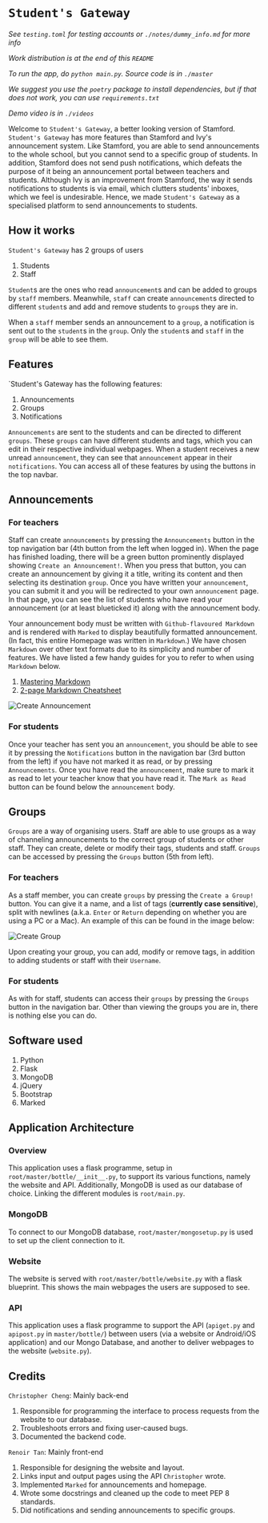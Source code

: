 # `Student's Gateway`

*See `testing.toml` for testing accounts or `./notes/dummy_info.md` for more info*

*Work distribution is at the end of this `README`*

*To run the app, do `python main.py`. Source code is in `./master`*

*We suggest you use the `poetry` package to install dependencies, but if that does not work, you can use `requirements.txt`*

*Demo video is in `./videos`*

Welcome to `Student's Gateway`, a better looking version of Stamford. `Student's Gateway` has more features than Stamford and Ivy's announcement system. Like Stamford, you are able to send announcements to the whole school, but you cannot send to a specific group of students. In addition, Stamford does not send push notifications, which defeats the purpose of it being an announcement portal between teachers and students. Although Ivy is an improvement from Stamford, the way it sends notifications to students is via email, which clutters students' inboxes, which we feel is undesirable. Hence, we made `Student's Gateway` as a specialised platform to send announcements to students.

## How it works

`Student's Gateway` has 2 groups of users

1. Students
2. Staff

`Student`s are the ones who read `announcement`s and can be added to groups by `staff` members. Meanwhile, `staff` can create `announcement`s directed to different `student`s and add and remove students to `group`s they are in.

When a `staff` member sends an announcement to a `group`, a notification is sent out to the `student`s in the `group`. Only the `student`s and `staff` in the `group` will be able to see them.

## Features

`Student's Gateway has the following features:

1. Announcements
2. Groups
3. Notifications

`Announcements` are sent to the students and can be directed to different `groups`. These `groups` can have different students and tags, which you can edit in their respective individual webpages. When a student receives a new unread `announcement`, they can see that `announcement` appear in their `notifications`. You can access all of these features by using the buttons in the top navbar.

## Announcements

### For teachers

Staff can create `announcements` by pressing the `Announcements` button in the top navigation bar (4th button from the left when logged in). When the page has finished loading, there will be a green button prominently displayed showing `Create an Announcement!`. When you press that button, you can create an announcement by giving it a title, writing its content and then selecting its destination `group`. Once you have written your `announcement`, you can submit it and you will be redirected to your own `announcement` page. In that page, you can see the list of students who have read your announcement (or at least blueticked it) along with the announcement body.

Your announcement body must be written with `Github-flavoured Markdown` and is rendered with `Marked` to display beautifully formatted announcement. (In fact, this entire Homepage was written in `Markdown`.) We have chosen `Markdown` over other text formats due to its simplicity and number of features. We have listed a few handy guides for you to refer to when using `Markdown` below.

1. [Mastering Markdown](https://guides.github.com/features/mastering-markdown/)
2. [2-page Markdown Cheatsheet](https://guides.github.com/pdfs/markdown-cheatsheet-online.pdf)

![Create Announcement](https://i.imgur.com/rVbjt1E.png)

### For students

Once your teacher has sent you an `announcement`, you should be able to see it by pressing the `Notifications` button in the navigation bar (3rd button from the left) if you have not marked it as read, or by pressing `Announcements`. Once you have read the `announcement`, make sure to mark it as read to let your teacher know that you have read it. The `Mark as Read` button can be found below the `announcement` body.

## Groups

`Groups` are a way of organising users. Staff are able to use groups as a way of channeling announcements to the correct group of students or other staff. They can create, delete or modify their tags, students and staff. `Groups` can be accessed by pressing the `Groups` button (5th from left).

### For teachers

As a staff member, you can create `groups` by pressing the `Create a Group!` button. You can give it a name, and a list of tags (**currently case sensitive**), split with newlines (a.k.a. `Enter` or `Return` depending on whether you are using a PC or a Mac). An example of this can be found in the image below:

![Create Group](https://i.imgur.com/9SJ1DOT.png)

Upon creating your group, you can add, modify or remove tags, in addition to adding students or staff with their `Username`.

### For students

As with for staff, students can access their `groups` by pressing the `Groups` button in the navigation bar. Other than viewing the groups you are in, there is nothing else you can do.

## Software used

1. Python
2. Flask
3. MongoDB
4. jQuery
5. Bootstrap
6. Marked

## Application Architecture

### Overview

This application uses a flask programme, setup in `root/master/bottle/__init__.py`, to support its various functions, namely the website and API. Additionally, MongoDB is used as our database of choice. Linking the different modules is `root/main.py`.

### MongoDB

To connect to our MongoDB database, `root/master/mongosetup.py` is used to set up the client connection to it.

### Website

The website is served with `root/master/bottle/website.py` with a flask blueprint. This shows the main webpages the users are supposed to see.

### API

This application uses a flask programme to support the API (`apiget.py` and `apipost.py` in `master/bottle/`) between users (via a website or Android/iOS application) and our Mongo Database, and another to deliver webpages to the website (`website.py`).

## Credits

`Christopher Cheng`: Mainly back-end

1. Responsible for programming the interface to process requests from the website to our database.
2. Troubleshoots errors and fixing user-caused bugs.
3. Documented the backend code.

`Renoir Tan`: Mainly front-end

1. Responsible for designing the website and layout.
2. Links input and output pages using the API `Christopher` wrote.
3. Implemented `Marked` for announcements and homepage.
4. Wrote some docstrings and cleaned up the code to meet PEP 8 standards.
5. Did notifications and sending announcements to specific groups.
